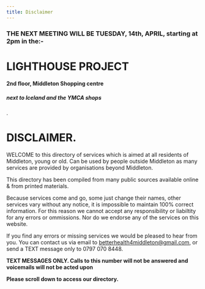 ```yaml
---
title: Disclaimer
---
```

 
### THE NEXT MEETING WILL BE TUESDAY, 14th, APRIL, starting at 2pm in the:-
# LIGHTHOUSE PROJECT
#### 2nd floor, Middleton Shopping centre
##### next to Iceland and the YMCA shops
.
# DISCLAIMER.
WELCOME to this directory of services which is aimed
at all residents of Middleton, young or old. Can be
used by people outside Middleton as many services
are provided by organisations beyond Middleton.

This directory has been compiled from many 
public sources available online & from printed materials.

Because services come and go, some just change
their names, other services vary without any notice,
it is impossible to maintain 100% correct information.
For this reason we cannot accept any responsibility or 
liabiltity for any errors or ommissions. Nor do we
endorse any of the services on this website.

If you find any errors or missing services we would be pleased
to hear from you. You can contact us via email to
[betterhealth4middleton@gmail.com](mailto:betterhealth4middleton@gmail.com), or send a
TEXT message only to 0797 070 8448.

**TEXT MESSAGES ONLY. Calls to this number will not be
answered and voicemails will not be acted upon**

**Please scroll down to access our directory.**
